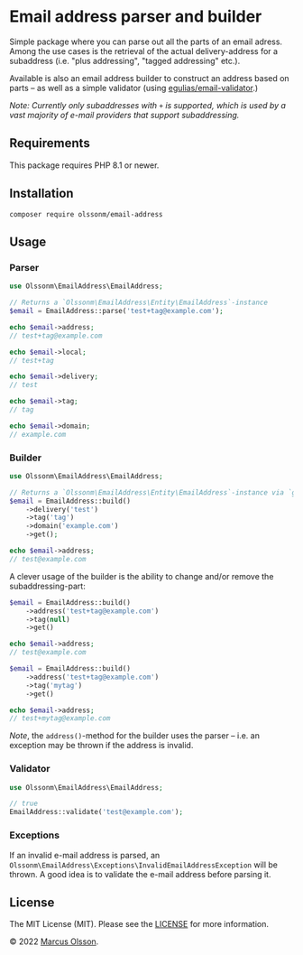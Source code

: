 # Email address parser and builder

Simple package where you can parse out all the parts of an email adress. Among the use cases is the retrieval of the actual delivery-address for a subaddress (i.e. "plus addressing", "tagged addressing" etc.).

Available is also an email address builder to construct an address based on parts – as well as a simple validator (using [egulias/email-validator](https://github.com/egulias/EmailValidator).)

*Note: Currently only subaddresses with `+` is supported, which is used by a vast majority of e-mail providers that support subaddressing.*

## Requirements

This package requires PHP 8.1 or newer.

## Installation

```
composer require olssonm/email-address
```

## Usage

### Parser

``` php
use Olssonm\EmailAddress\EmailAddress;

// Returns a `Olssonm\EmailAddress\Entity\EmailAddress`-instance
$email = EmailAddress::parse('test+tag@example.com');

echo $email->address;
// test+tag@example.com

echo $email->local;
// test+tag

echo $email->delivery;
// test

echo $email->tag;
// tag

echo $email->domain;
// example.com
```

### Builder

``` php
use Olssonm\EmailAddress\EmailAddress;

// Returns a `Olssonm\EmailAddress\Entity\EmailAddress`-instance via `get()`
$email = EmailAddress::build()
    ->delivery('test')
    ->tag('tag')
    ->domain('example.com')
    ->get();

echo $email->address;
// test@example.com
```

A clever usage of the builder is the ability to change and/or remove the subaddressing-part:

``` php
$email = EmailAddress::build()
    ->address('test+tag@example.com')
    ->tag(null)
    ->get()

echo $email->address;
// test@example.com
```

``` php
$email = EmailAddress::build()
    ->address('test+tag@example.com')
    ->tag('mytag')
    ->get()

echo $email->address;
// test+mytag@example.com
```

*Note*, the `address()`-method for the builder uses the parser – i.e. an exception may be thrown if the address is invalid.

### Validator

``` php
use Olssonm\EmailAddress\EmailAddress;

// true
EmailAddress::validate('test@example.com');
```

### Exceptions

If an invalid e-mail address is parsed, an `Olssonm\EmailAddress\Exceptions\InvalidEmailAddressException` will be thrown. A good idea is to validate the e-mail address before parsing it.

## License

The MIT License (MIT). Please see the [LICENSE](LICENSE) for more information.

© 2022 [Marcus Olsson](https://marcusolsson.me).
